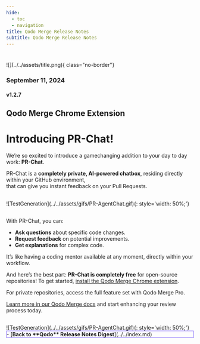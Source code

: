 ```yaml
---
hide:
  - toc
  - navigation
title: Qodo Merge Release Notes
subtitle: Qodo Merge Release Notes
---
```

#
<div markdown class="centered">
![](../../assets/title.png){ class="no-border"}

### September 11, 2024
#### v1.2.7

<div class="content" markdown>
<div class="bg-black" markdown>

## Qodo Merge Chrome Extension
# Introducing **PR-Chat!**

<div class="left-padding" markdown>

We’re so excited to introduce a gamechanging addition to your day to day work: **PR-Chat**.

PR-Chat is a **completely private, AI-powered chatbox**, residing directly within your GitHub environment,<br>that can give you instant feedback on your Pull Requests.

##
<div markdown class="centered">
![TestGeneration](../../assets/gifs/PR-AgentChat.gif){: style='width: 50%;'}
</div>

##
With PR-Chat, you can:

* **Ask questions** about specific code changes.
* **Request feedback** on potential improvements.
* **Get explanations** for complex code.

It’s like having a coding mentor available at any moment, directly within your workflow.

And here’s the best part: **PR-Chat is completely free** for open-source repositories! To get started, [install the Qodo Merge Chrome extension](http://qodo.ai/pr-ext).

For private repositories, access the full feature set with Qodo Merge Pro.

[Learn more in our Qodo Merge docs](https://qodo-merge-docs.qodo.ai/chrome-extension/#pr-chat) and start enhancing your review process today.

##
<div markdown class="centered">
![TestGeneration](../../assets/gifs/PR-AgentChat.gif){: style='width: 50%;'}
</div>

<div class="centered" markdown>

<div class="grid cards" style="border: 1px solid #765bfa;" markdown>
- [<b class="green">Back to **Qodo** Release Notes Digest</b>](../../index.md)
</div>

</div>

</div>
</div>
</div>
</div>